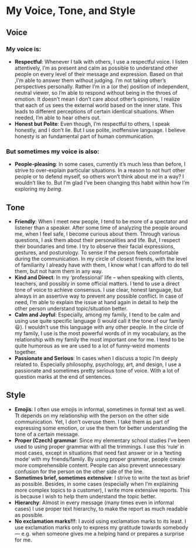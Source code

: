 # My Voice, Tone, and Style

<!-- Voice, Tone, and Style -->
<!-- Voice and Tone (Style, too) -->
<!-- Content Style Guide -->
<!-- Note: Even your headings can have your voice, tone, and style. -->


## Voice

### My voice is:

- **Respectful**: Whenever I talk with others, I use a respectful voice. I listen attentively, I’m as present and calm as possible to understand other people on every level of their message and expression. Based on that ,I’m able to answer them without judging. I’m not taking other’s perspectives personally. Rather I’m in a (or the) position of independent, neutral viewer, so I’m able to respond without being in the throes of emotion. It doesn’t mean I don’t care about other’s opinions, I realize that each of us sees the external world based on the inner state. This leads to different perceptions of certain identical situations. When needed, I’m able to hear others out.
- **Honest but Polite**: Even though, I’m respectful to others, I speak honestly, and I don’t lie. But I use polite, inoffensive language. I believe honesty is an fundamental part of human communication.

### But sometimes my voice is also:
- **People-pleasing**: In some cases, currently it’s much less than before, I strive to over-explain particular situations. In a reason to not hurt other people or to defend myself, so others won’t think about me in a way? I wouldn’t like to. But I’m glad I’ve been changing this habit within how I’m exploring my _being_.

## Tone

- **Friendly**: When I meet new people, I tend to be more of a spectator and listener than a speaker. After some time of analyzing the people around me, when I feel safe, I become curious about them. Through various questions, I ask them about their personalities and life. But, I respect their boundaries and time. I try to observe their facial expressions, gestures, and posturology. To sense if the person feels comfortable during the communication. In my circle of closest friends, with the level of familiarity I already have with them, I know what I can afford to do tell them, but not harm them in any way.
- **Kind and Direct**: In my ‘professional’ life – when speaking with clients, teachers, and possibly in some official matters. I tend to use a direct tone of voice to achieve consensus. I use clear, honest language, but always in an assertive way to prevent any possible conflict. In case of need, I’m able to explain the issue at hand again in detail to help the other person understand topic/situation better.
- **Calm and Joyful**: Especially, among my family, I tend to be calm and using use quite specific language (I would call it the tone of our family 😃). I wouldn’t use this language with any other people. In the circle of my family, I use is the most powerful words of in my vocabulary, as the relationship with my family the most important one for me. I tend to be quite humorous as we are used to a lot of funny-weird moments together.
- **Passionate and Serious**: In cases when I discuss a topic I’m deeply related to. Especially philosophy, psychology, art, and design, I use a passionate and sometimes pretty serious tone of voice. With a lot of question marks at the end of sentences.

## Style

<!-- Consider including style tips on capitalization of headings (sentence or title case), words to avoid, or general grammar and mechanics dos and don’ts, etc.
See: https://styleguide.mailchimp.com/grammar-and-mechanics/-->

- **Emojis**: I often use emojis in informal, sometimes in formal text as well. Tt depends on my relationship with the person on the other side communication. Yet, I don’t overuse them. I take them as part of expressing some emotion, or use the them for better understanding the tone of a certain message.
- **Proper (Czech) grammar**: Since my elementary school studies I’ve been used to using proper grammar with all the trimmings. I use this ‘rule‘ in most cases, except in situations that need fast answer or in a ‘texting mode’ with my friends/family. By using proper grammar, people create more comprehensible content. People can also prevent unnecessary confusion for the person on the other side of the line.
- **Sometimes brief, sometimes extensive**: I strive to write the text as brief as possible. Besides, in some cases (especially when I’m explaining more complex topics to a customer), I write more extensive reports. This is because I wish to help them understand the topic better.
- **Hierarchy**: Almost in every message (many times even in informal cases) I use proper text hierarchy, to make the report as much readable as possible.
- **No exclamation marks!!!**: I avoid using exclamation marks to its least. I use exclamation marks only to express my gratitude towards somebody — e.g. when someone gives me a helping hand or prepares a surprise for me.
